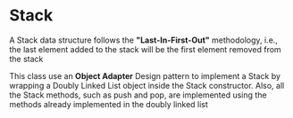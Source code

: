 # Stack

A Stack data structure follows the **"Last-In-First-Out"** methodology, i.e., the last
element added to the stack will be the first element removed from the stack

This class use an **Object Adapter** Design pattern to implement a Stack by wrapping a Doubly Linked List object
inside the Stack constructor. Also, all the Stack methods, such as push and pop, are implemented
using the methods already implemented in the doubly linked list